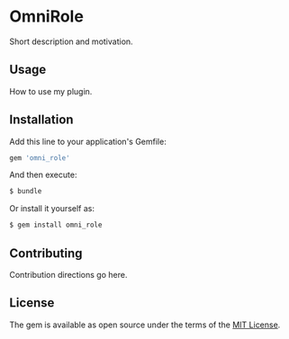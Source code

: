 # OmniRole
Short description and motivation.

## Usage
How to use my plugin.

## Installation
Add this line to your application's Gemfile:

```ruby
gem 'omni_role'
```

And then execute:
```bash
$ bundle
```

Or install it yourself as:
```bash
$ gem install omni_role
```

## Contributing
Contribution directions go here.

## License
The gem is available as open source under the terms of the [MIT License](https://opensource.org/licenses/MIT).
